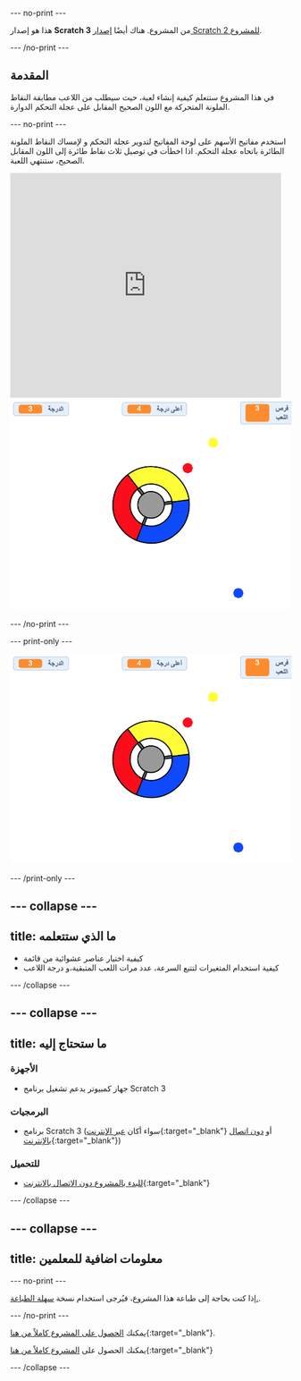 --- no-print ---

هذا هو إصدار **Scratch 3** من المشروع. هناك أيضًا [إصدار Scratch 2 للمشروع](https://projects.raspberrypi.org/ar-SA/projects/catch-the-dots-scratch2).

--- /no-print ---

## المقدمة

في هذا المشروع ستتعلم كيفية إنشاء لعبة، حيث سيطلب من اللاعب مطابقة النقاط الملونة المتحركة مع اللون الصحيح المقابل على عجلة التحكم الدوارة.

--- no-print ---

استخدم مفاتيح الأسهم على لوحة المفاتيح لتدوير عجلة التحكم و لإمساك النقاط الملونة الطائرة باتحاه عجلة التحكم. اذا اخطأت في توصيل ثلاث نقاط طائرة إلى اللون المقابل الصحيح، ستنتهي اللعبة.

<div class="scratch-preview">
  <iframe allowtransparency="true" width="485" height="402" src="https://scratch.mit.edu/projects/embed/374210998/?autostart=false" frameborder="0" scrolling="no"></iframe>
  <img src="images/dots-final.png">
</div>

--- /no-print ---

--- print-only ---

![لقطة الشاشة للنقاط](images/dots-final.png)

--- /print-only ---

--- collapse ---
---
title: ما الذي ستتعلمه
---

+ كيفية اختيار عناصر عشوائية من قائمة
+ كيفية استخدام المتغيرات لتتبع السرعة، عدد مرات اللعب المتبقية،و درجة اللاعب

--- /collapse ---

--- collapse ---
---
title: ما ستحتاج إليه
---

### الأجهزة

+ جهاز كمبيوتر يدعم تشغيل برنامج Scratch 3

### البرمجيات

+ برنامج Scratch 3 (سواء أكان [عبر الإنترنت](http://rpf.io/scratchon){:target="_blank"} أو [دون اتصال بالإنترنت](http://rpf.io/scratchoff){:target="_blank"})

### للتحميل

+ [للبدء بالمشروع دون الاتصال بالانترنت](http://rpf.io/p/ar-SA/catch-the-dots-go){:target="_blank"}

--- /collapse ---

--- collapse ---
---
title: معلومات اضافية للمعلمين
---

--- no-print ---

إذا كنت بحاجة إلى طباعة هذا المشروع، فيُرجى استخدام نسخة [سهلة الطباعة.](https://projects.raspberrypi.org/ar-SA/projects/catch-the-dots/print).

--- /no-print ---

يمكنك [الحصول على المشروع كاملاً من هنا](http://rpf.io/p/ar-SA/catch-the-dots-get){:target="_blank"}.

يمكنك الحصول على [المشروع كاملاً من هنا](https://scratch.mit.edu/projects/252923761/#editor){:target="_blank"}

--- /collapse ---